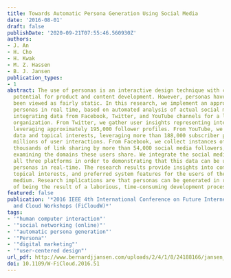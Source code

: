 ```yaml
---
title: Towards Automatic Persona Generation Using Social Media
date: '2016-08-01'
draft: false
publishDate: '2020-09-21T07:55:46.560930Z'
authors:
- J. An
- H. Cho
- H. Kwak
- M. Z. Hassen
- B. J. Jansen
publication_types:
- 1
abstract: The use of personas is an interactive design technique with considerable
  potential for product and content development. However, personas have typically
  been viewed as fairly static. In this research, we implement an approach for creating
  personas in real time, based on automated analysis of actual social media data,
  integrating data from Facebook, Twitter, and YouTube channels for a large commercial
  organization. From Twitter, we gather user insights representing interests and viewpoints,
  leveraging approximately 195,000 follower profiles. From YouTube, we gather demographic
  data and topical interests, leveraging more than 188,000 subscriber profiles and
  millions of user interactions. From Facebook, we collect instances of hundreds of
  thousands of link sharing by more than 54,000 social media followers, specifically
  examining the domains these users share. We integrate the social media data from
  all three platforms in order to demonstrating that this data can be used to develop
  personas in real-time. The research results provide insights into competitive marketing,
  topical interests, and preferred system features for the users of the online news
  medium. Research implications are that personas can be generated in real-time, instead
  of being the result of a laborious, time-consuming development process.
featured: false
publication: '*2016 IEEE 4th International Conference on Future Internet of Things
  and Cloud Workshops (FiCloudW)*'
tags:
- '"human computer interaction"'
- '"social networking (online)"'
- '"automatic persona generation"'
- '"Persona"'
- '"digital marketing"'
- '"user-centered design"'
url_pdf: http://www.bernardjjansen.com/uploads/2/4/1/8/24188166/jansen_personas_2016a.pdf
doi: 10.1109/W-FiCloud.2016.51
---
```


